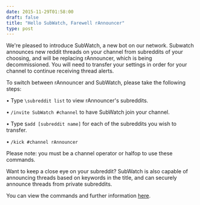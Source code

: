 ```yaml
--- 
date: 2015-11-29T01:58:00
draft: false
title: "Hello SubWatch, Farewell rAnnouncer"
type: post
---
```


We're pleased to introduce SubWatch, a new bot on our network.  Subwatch announces new reddit threads on your channel from subreddits of your choosing, and will be replacing rAnnouncer, which is being decommissioned.  You will need to transfer your settings in order for your channel to continue receiving thread alerts.

To switch between rAnnouncer and SubWatch, please take the following steps:

&bull; Type `\subreddit list` to view rAnnouncer's subreddits.

&bull; `/invite SubWatch #channel` to have SubWatch join your channel.

&bull; Type `$add [subreddit name]` for each of the subreddits you wish to transfer.

&bull; `/kick #channel rAnnouncer`

Please note: you must be a channel operator or halfop to use these commands.

Want to keep a close eye on your subreddit?  SubWatch is also capable of announcing threads based on keywords in the title, and can securely announce threads from private subreddits. 

You can view the commands and further information [here](https://www.snoonet.org/SubWatch).